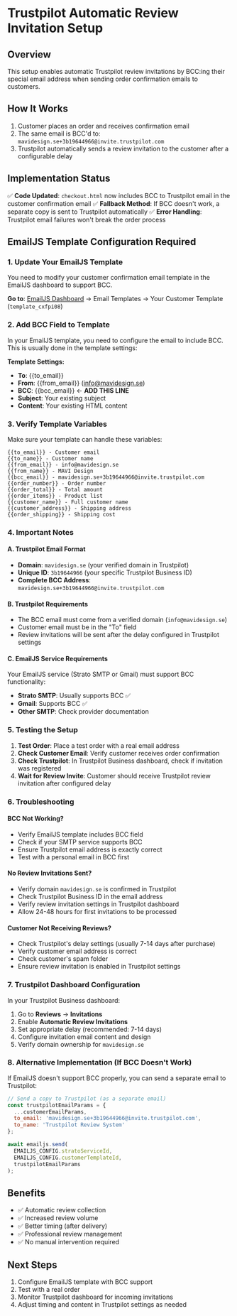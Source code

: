 # Trustpilot Automatic Review Invitation Setup

## Overview
This setup enables automatic Trustpilot review invitations by BCC:ing their special email address when sending order confirmation emails to customers.

## How It Works
1. Customer places an order and receives confirmation email
2. The same email is BCC'd to: `mavidesign.se+3b19644966@invite.trustpilot.com`
3. Trustpilot automatically sends a review invitation to the customer after a configurable delay

## Implementation Status
✅ **Code Updated**: `checkout.html` now includes BCC to Trustpilot email in the customer confirmation email
✅ **Fallback Method**: If BCC doesn't work, a separate copy is sent to Trustpilot automatically
✅ **Error Handling**: Trustpilot email failures won't break the order process

## EmailJS Template Configuration Required

### 1. Update Your EmailJS Template
You need to modify your customer confirmation email template in the EmailJS dashboard to support BCC.

**Go to**: [EmailJS Dashboard](https://dashboard.emailjs.com) → Email Templates → Your Customer Template (`template_cxfpi08`)

### 2. Add BCC Field to Template
In your EmailJS template, you need to configure the email to include BCC. This is usually done in the template settings:

**Template Settings:**
- **To**: {{to_email}}
- **From**: {{from_email}} (info@mavidesign.se)
- **BCC**: {{bcc_email}} ← **ADD THIS LINE**
- **Subject**: Your existing subject
- **Content**: Your existing HTML content

### 3. Verify Template Variables
Make sure your template can handle these variables:
```
{{to_email}} - Customer email
{{to_name}} - Customer name
{{from_email}} - info@mavidesign.se
{{from_name}} - MAVI Design
{{bcc_email}} - mavidesign.se+3b19644966@invite.trustpilot.com
{{order_number}} - Order number
{{order_total}} - Total amount
{{order_items}} - Product list
{{customer_name}} - Full customer name
{{customer_address}} - Shipping address
{{order_shipping}} - Shipping cost
```

### 4. Important Notes

#### A. Trustpilot Email Format
- **Domain**: `mavidesign.se` (your verified domain in Trustpilot)
- **Unique ID**: `3b19644966` (your specific Trustpilot Business ID)
- **Complete BCC Address**: `mavidesign.se+3b19644966@invite.trustpilot.com`

#### B. Trustpilot Requirements
- The BCC email must come from a verified domain (`info@mavidesign.se`)
- Customer email must be in the "To" field
- Review invitations will be sent after the delay configured in Trustpilot settings

#### C. EmailJS Service Requirements
Your EmailJS service (Strato SMTP or Gmail) must support BCC functionality:
- **Strato SMTP**: Usually supports BCC ✅
- **Gmail**: Supports BCC ✅
- **Other SMTP**: Check provider documentation

### 5. Testing the Setup

1. **Test Order**: Place a test order with a real email address
2. **Check Customer Email**: Verify customer receives order confirmation
3. **Check Trustpilot**: In Trustpilot Business dashboard, check if invitation was registered
4. **Wait for Review Invite**: Customer should receive Trustpilot review invitation after configured delay

### 6. Troubleshooting

#### BCC Not Working?
- Verify EmailJS template includes BCC field
- Check if your SMTP service supports BCC
- Ensure Trustpilot email address is exactly correct
- Test with a personal email in BCC first

#### No Review Invitations Sent?
- Verify domain `mavidesign.se` is confirmed in Trustpilot
- Check Trustpilot Business ID in the email address
- Verify review invitation settings in Trustpilot dashboard
- Allow 24-48 hours for first invitations to be processed

#### Customer Not Receiving Reviews?
- Check Trustpilot's delay settings (usually 7-14 days after purchase)
- Verify customer email address is correct
- Check customer's spam folder
- Ensure review invitation is enabled in Trustpilot settings

### 7. Trustpilot Dashboard Configuration

In your Trustpilot Business dashboard:
1. Go to **Reviews** → **Invitations**
2. Enable **Automatic Review Invitations**
3. Set appropriate delay (recommended: 7-14 days)
4. Configure invitation email content and design
5. Verify domain ownership for `mavidesign.se`

### 8. Alternative Implementation (If BCC Doesn't Work)

If EmailJS doesn't support BCC properly, you can send a separate email to Trustpilot:

```javascript
// Send a copy to Trustpilot (as a separate email)
const trustpilotEmailParams = {
  ...customerEmailParams,
  to_email: 'mavidesign.se+3b19644966@invite.trustpilot.com',
  to_name: 'Trustpilot Review System'
};

await emailjs.send(
  EMAILJS_CONFIG.stratoServiceId,
  EMAILJS_CONFIG.customerTemplateId,
  trustpilotEmailParams
);
```

## Benefits
- ✅ Automatic review collection
- ✅ Increased review volume
- ✅ Better timing (after delivery)
- ✅ Professional review management
- ✅ No manual intervention required

## Next Steps
1. Configure EmailJS template with BCC support
2. Test with a real order
3. Monitor Trustpilot dashboard for incoming invitations
4. Adjust timing and content in Trustpilot settings as needed
